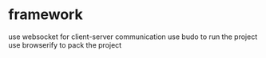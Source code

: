 # framework 
use websocket for client-server communication
use budo to run the project
use browserify to pack the project

